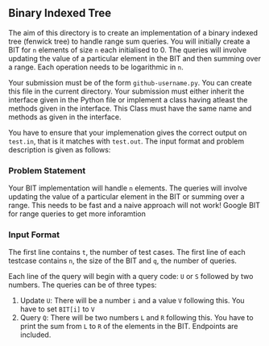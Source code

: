## Binary Indexed Tree

The aim of this directory is to create an implementation of a binary indexed tree (fenwick tree) to handle range sum queries.  You will initially create a BIT for `n` elements of size `n` each initialised to 0. The queries will involve updating the value of a particular element in the BIT and then summing over a range. Each operation needs to be logarithmic in `n`.

Your submission must be of the form `github-username.py`. You can create this file in the current directory. Your submission must either inherit the interface given in the Python file or implement a class having atleast the methods given in the interface. This Class must have the same name and methods as given in the interface.

You have to ensure that your implemenation gives the correct output on `test.in`, that is it matches with `test.out`. The input format and problem description is given as follows:

### Problem Statement

Your  BIT implementation will handle `n` elements. The queries will involve updating the value of a particular element in the BIT or summing over a range. This needs to be fast and a naive approach will not work! Google BIT for range queries to get more inforamtion

### Input Format

The first line contains `t`, the number of test cases.
The first line of each testcase contains `n`, the size of the BIT and  `q`, the number of queries.

Each line of the query will begin with a query code: `U` or `S` followed by two numbers.
The queries can be of three types:
1. Update `U`: There will be a number `i` and a value `V` following this. You have to set `BIT[i]` to `V`
2. Query `Q`: There will be two numbers `L` and `R` following this. You have to print the sum from `L` to `R` of the elements in the BIT. Endpoints are included.
